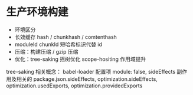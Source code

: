 # 生产环境构建

- 环境区分
- 长效缓存 hash / chunkhash / comtenthash
- moduleId chunkId 短哈希标识代替 id
- 压缩：构建压缩 / gzip 压缩
- 优化：tree-saking 摇树优化  scope-hositing 作用域提升

tree-saking 相关概念： babel-loader 配置项 module: false, sideEffects 副作用及相关的 package.json.sideEffects, optimization.sideEffects, optimization.usedExports, optimization.providedExports